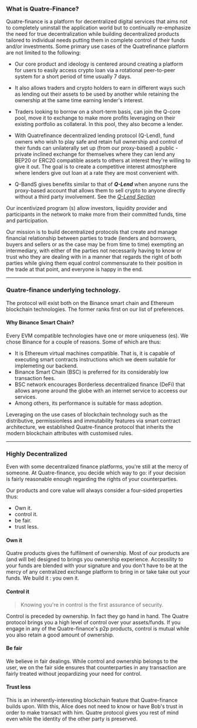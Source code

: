 
### What is Quatre-Finance?
Quatre-finance is a platform for decentralized digital services that aims not to completely uninstall the application world but to continually re-emphasize the need for true decentralization while building decentralized products tailored to individual needs putting them in complete control of their funds and/or investments. Some primary use cases of the Quatrefinance platform are not limited to the following:

- Our core product and ideology is centered around creating a platform for users to easily access crypto loan via a rotational peer-to-peer system for a short period of time usually 7 days.

- It also allows traders and crypto holders to earn in different ways such as lending out their assets to be used by another while retaining the ownership at the same time earning lender's interest.

- Traders looking to borrow on a short-term basis, can join the Q-core pool, move it to exchange to make more profits leveraging on their existing portfolio as collateral. In this pool, they also become a lender.

- With Quatrefinance decentralized lending protocol (Q-Lend), fund owners who wish to play safe and retain full ownership and control of their funds can unilaterally set up (from our proxy-based) a public - private inclined exchange for themselves where they can lend any BEP20 or ERC20 compatible assets to others at interest they're willing to give it out. The goal is to create a competitive interest atmostphere where lenders give out loan at a rate they are most convenient with. 

- Q-BandS gives benefits similar to that of _**Q-Lend**_ when anyone runs the proxy-based account that allows them to sell crypto to anyone directly without a third party involvement. See the _[Q-Lend Section](https://github.com/Quatre-Finance/Q-paper/blob/main/q_lend/QLend.md#quatre-landb-q-landb)_

Our incentivized program (s) allow investors, liquidity provider and participants in the network to make more from their committed funds, time and participation.

Our mission is to build decentralized protocols that create and manage financial relationship between parties to trade (lenders and borrowers, buyers and sellers or as the case may be from time to time) exempting an intermediary, with either of the parties not necessarily having to know or trust who they are dealing with in a manner that regards the right of both parties while giving them equal control commensurate to their position in the trade at that point, and everyone is happy in the end. 

----------------------------

### Quatre-finance underlying technology.
The protocol will exist both on the Binance smart chain and Ethereum blockchain technologies. The former ranks first on our list of preferences.

#### Why Binance Smart Chain?
Every EVM compatible technologies have one or more uniqueness (es). We chose Binance for a couple of reasons. Some of which are thus: 

* It is Ethereum virtual machines compatible. That is, it is capable of executing smart contracts instructions which we deem suitable for implemeting our backend.
* Binance Smart Chain (BSC) is preferred for its considerably low transaction fees.
* BSC network encourages Borderless decentralized finance (DeFi) that allows anyone around the globe with an internet service to acceess our services.
* Among others, its performance is suitable for mass adoption.

Leveraging on the use cases of blockchain technology such as the distributive, permissionless and immutability features via smart contract architecture, we established Quatre-finance protocol that inherits the modern blockchain attributes with customised rules.

-----------------------

###  Highly Decentralized
Even with some decentralized finance platforms, you're still at the mercy of someone. At Quatre-finance, you decide which way to go: if your decision is fairly reasonable enough regarding the rights of your counterparties.

Our products and core value will always consider a four-sided properties thus:
- Own it.
- control it.
- be fair.
- trust less.


#### Own it
Quatre products gives the fulfilment of ownership. Most of our products are (and will be) designed to brings you ownership experience. Accessility to your funds are blended with your signature and you don't have to be at the mercy of any centralized exchange platform to bring in or take take out your funds. We build it : you own it.

#### Control it
> Knowing you're in control is the first assurance of security.

Control is preceded by ownership. In fact they go hand in hand. The Quatre protocol brings you a high level of control over your assets/funds. If you engage in any of the Quatre-finance's p2p products, control is mutual while you also retain a good amount of ownership.

#### Be fair
We believe in fair dealings. While control and ownership belongs to the user, we on the fair side ensures that counterparties in any transaction are fairly treated without jeopardizing your need for control.

#### Trust less
This is an inherently-interesting blockchain feature that Quatre-finance builds upon. With this, Alice does not need to know or have Bob's trust in order to make transact with him. Quatre protocol gives you rest of mind even while the identity of the other party is preserved.

